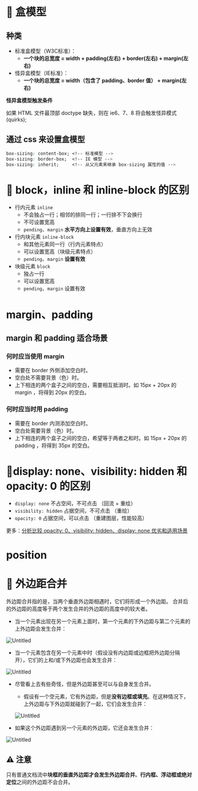 # **🌈 盒模型**

## **种类**

- 标准盒模型（W3C标准）：
  - **一个块的总宽度 = width + padding(左右) + border(左右) + margin(左右)**
- 怪异盒模型（IE标准）：
  - **一个块的总宽度 = width（包含了 padding、border 值） + margin(左右)**

**怪异盒模型触发条件**

如果 HTML 文件最顶部 doctype 缺失，则在 ie6、7、8 将会触发怪异模式(quirks);

## **通过 css 来设置盒模型**

```css
box-sizing: content-box; <!-- 标准模型 -->
box-sizing: border-box;  <!-- IE 模型 -->
box-sizing: inherit;     <!-- 从父元素来继承 box-sizing 属性的值 -->
```

# **🌈 block，inline 和 inline-block 的区别**

- 行内元素 `inline`
  - 不会独占一行；相邻的排同一行；一行排不下会换行
  - 不可设置宽高
  - `pending`、`margin` **水平方向上设置有效**，垂直方向上无效
- 行内块元素 `inline-block`
  - 和其他元素同一行（行内元素特点）
  - 可以设置宽高（块级元素特点）
  - `pending`、`margin` **设置有效**
- 块级元素 `block`
  - 独占一行
  - 可以设置宽高
  - `pending`、`margin` 设置有效

# **margin、padding**

## **margin 和 padding 适合场景**

### 何时应当使用 margin

- 需要在 border 外侧添加空白时。
- 空白处不需要背景（色）时。
- 上下相连的两个盒子之间的空白，需要相互抵消时。如 15px + 20px 的 margin ，将得到 20px 的空白。

### 何时应当时用 padding

- 需要在 border 内测添加空白时。
- 空白处需要背景（色）时。
- 上下相连的两个盒子之间的空白，希望等于两者之和时。如 15px + 20px 的 padding ，将得到 35px 的空白。

# 🌈display: none、visibility: hidden 和 opacity: 0 的区别

- `display: none`           不占空间，不可点击 （回流 + 重绘）
- `visibility: hidden`  占据空间，不可点击 （重绘）
- `opacity: 0`                   占据空间，可以点击 （重建图层，性能较高）

更多：[分析比较 opacity: 0、visibility: hidden、display: none 优劣和适用场景](https://github.com/Advanced-Frontend/Daily-Interview-Question/issues/100)

# position

# 🌈 外边距合并

外边距合并指的是，当两个垂直外边距相遇时，它们将形成一个外边距。 合并后的外边距的高度等于两个发生合并的外边距的高度中的较大者。

- 当一个元素出现在另一个元素上面时，第一个元素的下外边距与第二个元素的上外边距会发生合并：

![Untitled](/images/盒模型/上下外边距合并0.png)

- 当一个元素包含在另一个元素中时（假设没有内边距或边框把外边距分隔开），它们的上和/或下外边距也会发生合并：

![Untitled](/images/盒模型/上外边距合并.png)

- 尽管看上去有些奇怪，但是外边距甚至可以与自身发生合并。

  - 假设有一个空元素，它有外边距，但是**没有边框或填充**。在这种情况下，上外边距与下外边距就碰到了一起，它们会发生合并：

  ![Untitled](/images/盒模型/上下外边距合并.png)

- 如果这个外边距遇到另一个元素的外边距，它还会发生合并：

![Untitled](/images/盒模型/所有外边距合并.png)

## ⚠️ 注意

只有普通文档流中**块框的垂直外边距才会发生外边距合并**。**行内框、浮动框或绝对定位**之间的外边距不会合并。
